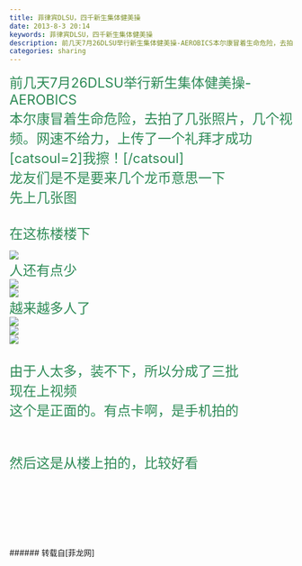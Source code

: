 ```yaml
---
title: 菲律宾DLSU，四千新生集体健美操
date: 2013-8-3 20:14
keywords: 菲律宾DLSU，四千新生集体健美操
description: 前几天7月26DLSU举行新生集体健美操-AEROBICS本尔康冒着生命危险，去拍了几张照片，几个视频。网速不给力，上传了一个礼拜才成功[catsoul=2]我擦！[/catsoul]龙友们是不是要来几个龙币意思一下先上几张图在这栋楼楼下人还有点少越来越多人了由于人太多，装不下，所以分成了三批现在上视频这个是正面的。有点卡啊，是手机拍的$('flv_bzZ').innerHTML=(mobileplayer() ? "<iframe height='375' width='500' src='http://www.youtube.com/embed/A2egVnx6Y2g' frameborder=0 allowfullscreen></iframe>" : AC_FL_RunContent('width', '500', 'height', '375', 'allowNetworking', 'internal', 'allowScriptAccess', 'never', 'src', 'http://www.youtube.com/v/A2egVnx6Y2g&hl=zh_CN&fs=1', 'quality', 'high', 'bgcolor', '#ffffff', 'wmode', 'transparent', 'allowfullscreen', 'true'));然后这是从楼上拍的，比较好看$('flv_mVq').innerHTML=(mobileplayer() ? "<iframe height='375' width='500' src='http://www.youtube.com/embed/mM5cyi4Gi_I' frameborder=0 allowfullscreen></iframe>" : AC_FL_RunContent('width', '500', 'height', '375', 'allowNetworking', 'internal', 'allowScriptAccess', 'never', 'src', 'http://www.youtube.com/v/mM5cyi4Gi_I&hl=zh_CN&fs=1', 'quality', 'high', 'bgcolor', '#ffffff', 'wmode', 'transparent', 'allowfullscreen', 'true'));
categories: sharing
---
```

<td class="t_f" id="postmessage_28001">

<font size="5"><font color="#2e8b57">前几天7月26DLSU举行新生集体健美操-AEROBICS<img alt="" border="0" onclick="" onmouseover="" smilieid="255" src="static/image/smiley/Xiongmao/40.gif"/><br/>
本尔康冒着生命危险，去拍了几张照片，几个视频。网速不给力，上传了一个礼拜才成功[catsoul=2]我擦！[/catsoul]<br/>
龙友们是不是要来几个龙币意思一下<img alt="" border="0" onclick="" onmouseover="" smilieid="279" src="static/image/smiley/Xiongmao/45.gif"/><br/>
先上几张图<br/>
<br/>
在这栋楼楼下<br/>

<img aid="10067" data-cf-modified-91c87cba1ea06c1c082832a9-="" file="data/attachment/forum/201307/28/100214sg1bp2y1qphgzy62.jpg.thumb.jpg" id="aimg_10067" inpost="1" onclick="" onmouseover="" src="http://www.flw.ph/data/attachment/forum/201307/28/100214sg1bp2y1qphgzy62.jpg" style="cursor:pointer" zoomfile="data/attachment/forum/201307/28/100214sg1bp2y1qphgzy62.jpg"/>


<br/>
人还有点少<br/>

<img aid="10066" data-cf-modified-91c87cba1ea06c1c082832a9-="" file="data/attachment/forum/201307/28/100208m08000m0100db90z.jpg.thumb.jpg" id="aimg_10066" inpost="1" onclick="" onmouseover="" src="http://www.flw.ph/data/attachment/forum/201307/28/100208m08000m0100db90z.jpg" style="cursor:pointer" zoomfile="data/attachment/forum/201307/28/100208m08000m0100db90z.jpg"/>


<br/>

<img aid="10065" data-cf-modified-91c87cba1ea06c1c082832a9-="" file="data/attachment/forum/201307/28/100148z9cw94zzuu2n9pww.jpg.thumb.jpg" id="aimg_10065" inpost="1" onclick="" onmouseover="" src="http://www.flw.ph/data/attachment/forum/201307/28/100148z9cw94zzuu2n9pww.jpg" style="cursor:pointer" zoomfile="data/attachment/forum/201307/28/100148z9cw94zzuu2n9pww.jpg"/>


<br/>
越来越多人了<br/>

<img aid="10064" data-cf-modified-91c87cba1ea06c1c082832a9-="" file="data/attachment/forum/201307/28/100144nmdrpvps333ndkor.jpg.thumb.jpg" id="aimg_10064" inpost="1" onclick="" onmouseover="" src="http://www.flw.ph/data/attachment/forum/201307/28/100144nmdrpvps333ndkor.jpg" style="cursor:pointer" zoomfile="data/attachment/forum/201307/28/100144nmdrpvps333ndkor.jpg"/>


<br/>

<img aid="10068" data-cf-modified-91c87cba1ea06c1c082832a9-="" file="data/attachment/forum/201307/28/100219ucnzxboogviivnnv.jpg.thumb.jpg" id="aimg_10068" inpost="1" onclick="" onmouseover="" src="http://www.flw.ph/data/attachment/forum/201307/28/100219ucnzxboogviivnnv.jpg" style="cursor:pointer" zoomfile="data/attachment/forum/201307/28/100219ucnzxboogviivnnv.jpg"/>


<br/>

<img aid="10069" data-cf-modified-91c87cba1ea06c1c082832a9-="" file="data/attachment/forum/201307/28/100222s4u8zyu42o43uu8p.jpg.thumb.jpg" id="aimg_10069" inpost="1" onclick="" onmouseover="" src="http://www.flw.ph/data/attachment/forum/201307/28/100222s4u8zyu42o43uu8p.jpg" style="cursor:pointer" zoomfile="data/attachment/forum/201307/28/100222s4u8zyu42o43uu8p.jpg"/>


<br/>
<br/>
由于人太多，装不下，所以分成了三批<br/>
现在上视频<br/>
这个是正面的。有点卡啊，是手机拍的<br/>
<span id="flv_bzZ"></span><script reload="1" type="91c87cba1ea06c1c082832a9-text/javascript">$('flv_bzZ').innerHTML=(mobileplayer() ? "<iframe height='375' width='500' src='http://www.youtube.com/embed/A2egVnx6Y2g' frameborder=0 allowfullscreen></iframe>" : AC_FL_RunContent('width', '500', 'height', '375', 'allowNetworking', 'internal', 'allowScriptAccess', 'never', 'src', 'http://www.youtube.com/v/A2egVnx6Y2g&hl=zh_CN&fs=1', 'quality', 'high', 'bgcolor', '#ffffff', 'wmode', 'transparent', 'allowfullscreen', 'true'));</script><br/>
<br/>
然后这是从楼上拍的，比较好看<br/>
<span id="flv_mVq"></span><script reload="1" type="91c87cba1ea06c1c082832a9-text/javascript">$('flv_mVq').innerHTML=(mobileplayer() ? "<iframe height='375' width='500' src='http://www.youtube.com/embed/mM5cyi4Gi_I' frameborder=0 allowfullscreen></iframe>" : AC_FL_RunContent('width', '500', 'height', '375', 'allowNetworking', 'internal', 'allowScriptAccess', 'never', 'src', 'http://www.youtube.com/v/mM5cyi4Gi_I&hl=zh_CN&fs=1', 'quality', 'high', 'bgcolor', '#ffffff', 'wmode', 'transparent', 'allowfullscreen', 'true'));</script><br/>
<br/>
<br/>
<br/>
</font></font><br/>
</td>
###### 转载自[菲龙网]